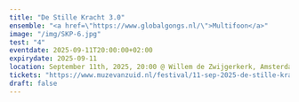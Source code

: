 ```yaml
---
title: "De Stille Kracht 3.0"
ensemble: "<a href=\"https://www.globalgongs.nl/\">Multifoon</a>"
image: "/img/SKP-6.jpg"
test: "4"
eventdate: 2025-09-11T20:00:00+02:00
expirydate: 2025-09-11
location: September 11th, 2025, 20:00 @ Willem de Zwijgerkerk, Amsterdam.
tickets: "https://www.muzevanzuid.nl/festival/11-sep-2025-de-stille-kracht-30/A4VfSdhFwITRyXDUYO"
draft: false
---
```

